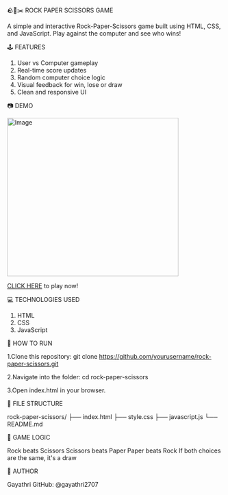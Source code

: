 🪨📃✂️ ROCK PAPER SCISSORS GAME

A simple and interactive Rock-Paper-Scissors game built using HTML, CSS, and JavaScript. Play against the computer and see who wins!

🕹️ FEATURES
1. User vs Computer gameplay
2. Real-time score updates
3. Random computer choice logic
4. Visual feedback for win, lose or draw
5. Clean and responsive UI

📷 DEMO

<img width="400" height="370" alt="Image" src="https://github.com/user-attachments/assets/e472f49b-71ec-44b1-8662-07cb8366ad37" />

[CLICK HERE](https://gayathri2707.github.io/Rock-Paper-Scissors/) to play now!

💻 TECHNOLOGIES USED
1. HTML
2. CSS
3. JavaScript

🚀 HOW TO RUN

1.Clone this repository:
git clone https://github.com/yourusername/rock-paper-scissors.git

2.Navigate into the folder:
cd rock-paper-scissors

3.Open index.html in your browser.

📁 FILE STRUCTURE

rock-paper-scissors/
├── index.html
├── style.css
├── javascript.js
└── README.md

🧠 GAME LOGIC

Rock beats Scissors
Scissors beats Paper
Paper beats Rock
If both choices are the same, it's a draw

🙌 AUTHOR

Gayathri
GitHub: @gayathri2707
